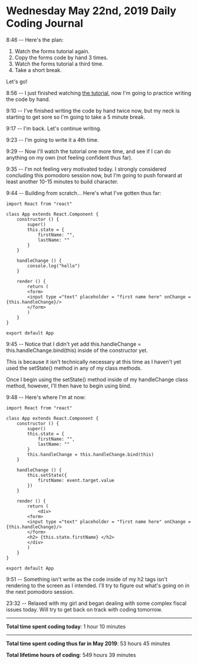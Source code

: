 # Wednesday May 22nd, 2019 Daily Coding Journal

8:46 -- Here's the plan:
1. Watch the forms tutorial again.
1. Copy the forms code by hand 3 times.
1. Watch the forms tutorial a third time.
1. Take a short break.

Let's go!


8:56 -- I just finished watching [the tutorial](https://scrimba.com/p/p7P5Hd/cW8Jdfy), now I'm going to practice writing the code by hand.

9:10 -- I've finished writing the code by hand twice now, but my neck is starting to get sore so I'm going to take a 5 minute break.

9:17 -- I'm back. Let's continue writing.

9:23 -- I'm going to write it a 4th time.

9:29 -- Now I'll watch the tutorial one more time, and see if I can do anything on my own (not feeling confident thus far).

9:35 -- I'm not feeling very motivated today. I strongly considered concluding this pomodoro session now, but I'm going to push forward at least another 10-15 minutes to build character.

9:44 -- Building from scratch... Here's what I've gotten thus far:

```
import React from "react"

class App extends React.Component {
    constructor () {
        super()
        this.state = {
            firstName: "",
            lastName: ""
        }
    }
    
    handleChange () {
        console.log("hello")
    }
    
    render () {
        return (
        <form>
        <input type ="text" placeholder = "first name here" onChange = {this.handleChange}/> 
        </form>
        )
    }
}

export default App
```

9:45 -- Notice that I didn't yet add this.handleChange = this.handleChange.bind(this) inside of the constructor yet. 

This is because it isn't technically necessary at this time as I haven't yet used the setState() method in any of my class methods.

Once I begin using the setState() method inside of my handleChange class method, however, I'll then have to begin using bind.

9:48 -- Here's where I'm at now:

```
import React from "react"

class App extends React.Component {
    constructor () {
        super()
        this.state = {
            firstName: "",
            lastName: ""
        }
        this.handleChange = this.handleChange.bind(this)
    }
    
    handleChange () {
        this.setState({
            firstName: event.target.value
        })
    }
    
    render () {
        return (
            <div>
        <form>
        <input type ="text" placeholder = "first name here" onChange = {this.handleChange}/> 
        </form>
        <h2> {this.state.firstName} </h2>
        </div>
        )
    }
}

export default App
```

9:51 -- Something isn't write as the code inside of my h2 tags isn't rendering to the screen as I intended. I'll try to figure out what's going on in the next pomodoro session.

23:32 -- Relaxed with my girl and began dealing with some complex fiscal issues today. Will try to get back on track with coding tomorrow.
___
**Total time spent coding today**: 1 hour 10 minutes
___
**Total time spent coding thus far in May 2019**: 53 hours 45 minutes

**Total lifetime hours of coding**: 549 hours 39 minutes